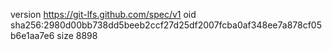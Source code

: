 version https://git-lfs.github.com/spec/v1
oid sha256:2980d00bb738dd5beeb2ccf27d25df2007fcba0af348ee7a878cf05b6e1aa7e6
size 8898
